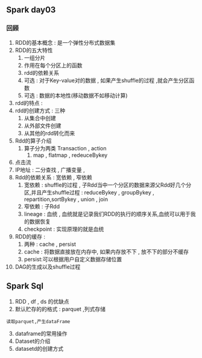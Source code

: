 ## Spark day03

### 回顾

1. RDD的基本概念 : 是一个弹性分布式数据集
2. RDD的五大特性
   1. 一组分片
   2. 作用在每个分区上的函数 
   3. rdd的依赖关系
   4. 可选 : 对于Key-value对的数据 , 如果产生shuffle的过程 ,就会产生分区函数
   5. 可选 : 数据的本地性(移动数据不如移动计算)
3. rdd的特点 : 
4. rdd的创建方式 : 三种
   1. 从集合中创建 
   2. 从外部文件创建
   3. 从其他的rdd转化而来
5. Rdd的算子介绍 
   1. 算子分为两类  Transaction ,  action
      1. map , flatmap , redeuceBykey
6. 点击流
7. IP地址 : 二分查找 , 广播变量 ,
8. Rdd的依赖关系 : 宽依赖 , 窄依赖
   1. 宽依赖 : shuffle的过程 , 子Rdd当中一个分区的数据来源父Rdd好几个分区,并且产生shuffle过程 : reduceBykey , groupBykey , repartition,sortBykey , union , join
   2. 窄依赖 : 子Rdd
   3. lineage : 血统 , 血统就是记录我们RDD的执行的顺序关系,血统可以用于我的数据恢复
   4. checkpoint : 实现原理的就是血统
9. RDD的缓存 :
   1. 两种 : cache  , persist
   2. cache : 将数据直接放在内存中, 如果内存放不下 , 放不下的部分不缓存
   3. persist:可以根据用户自定义数据存储位置
10. DAG的生成以及shuffle过程



## Spark Sql

1. RDD , df , ds 的优缺点
2. 默认贮存的的格式 : parquet ,列式存储

``` 
读取parquet,产生dataFrame
```

3. dataframe的常用操作
4. Dataset的介绍
5. datasetd的创建方式

















